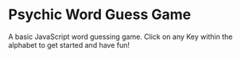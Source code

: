 # Psychic Word Guess Game
A basic JavaScript word guessing game. Click on any Key within the alphabet to get started and have fun!
